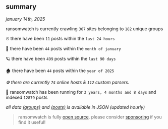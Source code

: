 
## summary
_january 14th, 2025_

ransomwatch is currently crawling `367` sites belonging to `182` unique groups

⏲ there have been `11` posts within the `last 24 hours`

🦈 there have been `44` posts within the `month of january`

🪐 there have been `499` posts within the `last 90 days`

🏚 there have been `44` posts within the `year of 2025`

_⚙️ there are currently `74` online hosts & `112` custom parsers._

🦕 ransomwatch has been running for `3 years, 4 months and 8 days` and indexed `12879` posts

_all data  [(groups)](http://ransomwhat.telemetry.ltd/groups) and [(posts)](http://ransomwhat.telemetry.ltd/posts) is available in JSON (updated hourly)_

> ransomwatch is fully [open source](https://github.com/joshhighet/ransomwatch#ransomwatch--). please consider [sponsoring](https://github.com/sponsors/joshhighet) if you find it useful!
